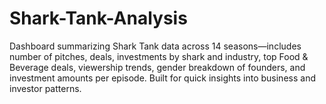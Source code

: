 # Shark-Tank-Analysis
Dashboard summarizing Shark Tank data across 14 seasons—includes number of pitches, deals, investments by shark and industry, top Food &amp; Beverage deals, viewership trends, gender breakdown of founders, and investment amounts per episode. Built for quick insights into business and investor patterns.
